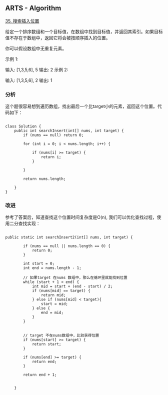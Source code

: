 ## ARTS - Algorithm

[35. 搜索插入位置](https://leetcode-cn.com/problems/search-insert-position/description/)


给定一个排序数组和一个目标值，在数组中找到目标值，并返回其索引。如果目标值不存在于数组中，返回它将会被按顺序插入的位置。

你可以假设数组中无重复元素。

示例 1:

输入: [1,3,5,6], 5
输出: 2
示例 2:

输入: [1,3,5,6], 2
输出: 1

### 分析
这个题很容易想到遍历数组，找出最后一个比target小的元素，返回这个位置。代码如下：

```

class Solution {
    public int searchInsert(int[] nums, int target) {
    	if (nums == null) return 0;
    	
        for (int i = 0; i < nums.length; i++) {

            if (nums[i] >= target) {
                return i;
            }

        }

        return nums.length;

    }
}

```

### 改进
参考了答案后，知道查找这个位置时间复杂度是O(n), 我们可以优化查找过程，使用二分查找实现：

```

public static int searchInsert2(int[] nums, int target) {

        if (nums == null || nums.length == 0) {
            return 0;
        }

        int start = 0;
        int end = nums.length - 1;

		// 如果target 在nums 数组中，那么在循环里就能找到位置
        while (start + 1 < end) {
            int mid = start + (end - start) / 2;
            if (nums[mid] == target) {
                return mid;
            } else if (nums[mid] < target){
                start = mid;
            } else {
                end = mid;
            }
        }


		// target 不在nums数组中，比较获得位置
        if (nums[start] >= target) {
            return start;
        }

        if (nums[end] >= target) {
            return end;
        }

        return end + 1;


    }

```